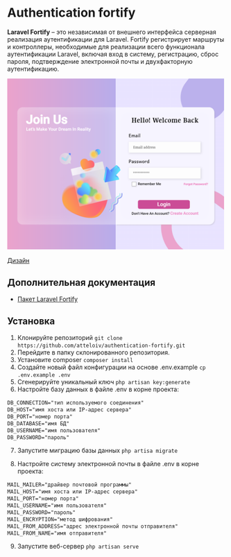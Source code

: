 # Authentication fortify

**Laravel Fortify** – это независимая от внешнего интерфейса серверная реализация аутентификации для Laravel. Fortify регистрирует маршруты и контроллеры, необходимые для реализации всего функционала аутентификации Laravel, включая вход в систему, регистрацию, сброс пароля, подтверждение электронной почты и двухфакторную аутентификацию.

<img src="public/image.png" width="500">

[Дизайн](<https://www.figma.com/file/fHAYWjmjN95JnQ7J8NbC03/Registration-page-(Community)?type=design&node-id=0-1&mode=design&t=YHnSeQqlPHzEAFcl-0>)

## Дополнительная документация

-   [Пакет Laravel Fortify](https://laravel.com/docs/10.x/fortify)

## Установка

1. Клонируйте репозиторий `git clone https://github.com/atteloiv/authentication-fortify.git`
2. Перейдите в папку склонированного репозитория.
3. Установите composer `composer install`
4. Создайте новый файл конфигурации на основе .env.example `cp .env.example .env`
5. Сгенерируйте уникальный ключ `php artisan key:generate`
6. Настройте базу данных в файле .env в корне проекта:

```
DB_CONNECTION="тип используемого соединения"
DB_HOST="имя хоста или IP-адрес сервера"
DB_PORT="номер порта"
DB_DATABASE="имя БД"
DB_USERNAME="имя пользователя"
DB_PASSWORD="пароль"
```

7.  Запустите миграцию базы данных `php artisa migrate`

8.  Настройте систему электронной почты в файле .env в корне проекта:

```
MAIL_MAILER="драйвер почтовой программы"
MAIL_HOST="имя хоста или IP-адрес сервера"
MAIL_PORT="номер порта"
MAIL_USERNAME="имя пользователя"
MAIL_PASSWORD="пароль"
MAIL_ENCRYPTION="метод шифрования"
MAIL_FROM_ADDRESS="адрес электронной почты отправителя"
MAIL_FROM_NAME="имя отправителя"
```

9. Запустите веб-сервер `php artisan serve`
